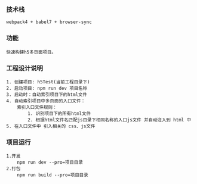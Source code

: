 
### 技术栈
    webpack4 + babel7 + browser-sync

### 功能
    快速构建h5多页面项目。
    

### 工程设计说明
    1. 创建项目: h5Test(当前工程目录下)
    2. 启动项目: npm run dev 项目名称 
    3. 启动时：自动索引项目下的html文件
    4. 自动索引项目中多页面的入口文件：
        索引入口文件规则：
            1. 识别项目下的所有html文件
            2. 根据html文件名匹配js目录下相同名称的入口js文件 并自动注入到 html 中
    5. 在入口文件中 引入相关的 css、js文件
    
### 项目运行
    1.开发
        npm run dev --pro=项目目录
    2.打包
        npm run build --pro=项目目录
         
